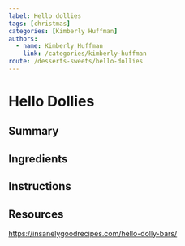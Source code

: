 ```yaml
---
label: Hello dollies
tags: [christmas]
categories: [Kimberly Huffman]
authors:
  - name: Kimberly Huffman
    link: /categories/kimberly-huffman
route: /desserts-sweets/hello-dollies
---
```


# Hello Dollies

## Summary
## Ingredients
## Instructions
## Resources
https://insanelygoodrecipes.com/hello-dolly-bars/
